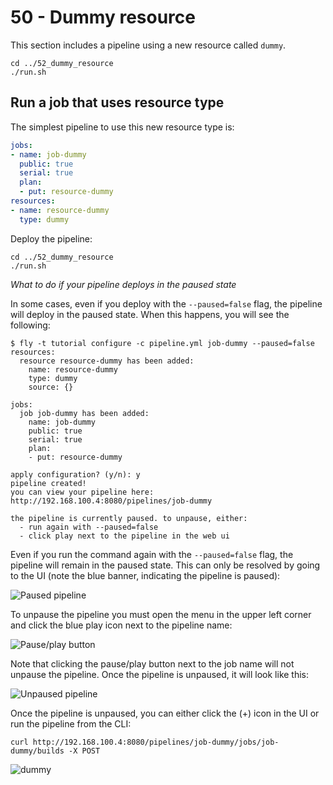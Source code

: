50 - Dummy resource
===================

This section includes a pipeline using a new resource called `dummy`.

```
cd ../52_dummy_resource
./run.sh
```

Run a job that uses resource type
---------------------------------

The simplest pipeline to use this new resource type is:

```yaml
jobs:
- name: job-dummy
  public: true
  serial: true
  plan:
  - put: resource-dummy
resources:
- name: resource-dummy
  type: dummy
```

Deploy the pipeline:

```
cd ../52_dummy_resource
./run.sh
```

*What to do if your pipeline deploys in the paused state*

In some cases, even if you deploy with the `--paused=false` flag, the pipeline will deploy in the paused state. When this happens, you will see the following:

```
$ fly -t tutorial configure -c pipeline.yml job-dummy --paused=false
resources:
  resource resource-dummy has been added:
    name: resource-dummy
    type: dummy
    source: {}

jobs:
  job job-dummy has been added:
    name: job-dummy
    public: true
    serial: true
    plan:
    - put: resource-dummy

apply configuration? (y/n): y
pipeline created!
you can view your pipeline here: http://192.168.100.4:8080/pipelines/job-dummy

the pipeline is currently paused. to unpause, either:
  - run again with --paused=false
  - click play next to the pipeline in the web ui
```

Even if you run the command again with the `--paused=false` flag, the pipeline will remain in the paused state. This can only be resolved by going to the UI (note the blue banner, indicating the pipeline is paused):

![Paused pipeline](https://s3.amazonaws.com/f.cl.ly/items/3X302y3h0f2H151S211o/Initial_deploy_pause.png)

To unpause the pipeline you must open the menu in the upper left corner and click the blue play icon next to the pipeline name:

![Pause/play button](https://s3.amazonaws.com/f.cl.ly/items/290Q0H0y2v3F2U2m0A1C/Initial_deploy_menu_button.png)

Note that clicking the pause/play button next to the job name will not unpause the pipeline. Once the pipeline is unpaused, it will look like this:

![Unpaused pipeline](https://s3.amazonaws.com/f.cl.ly/items/2R1B1y2T3J470V2D0Q3E/Pipeline_run_unpaused.png)

Once the pipeline is unpaused, you can either click the (+) icon in the UI or run the pipeline from the CLI:

```
curl http://192.168.100.4:8080/pipelines/job-dummy/jobs/job-dummy/builds -X POST
```

![dummy](http://cl.ly/image/3N292T3b2a0g/dummy_resource.png)
